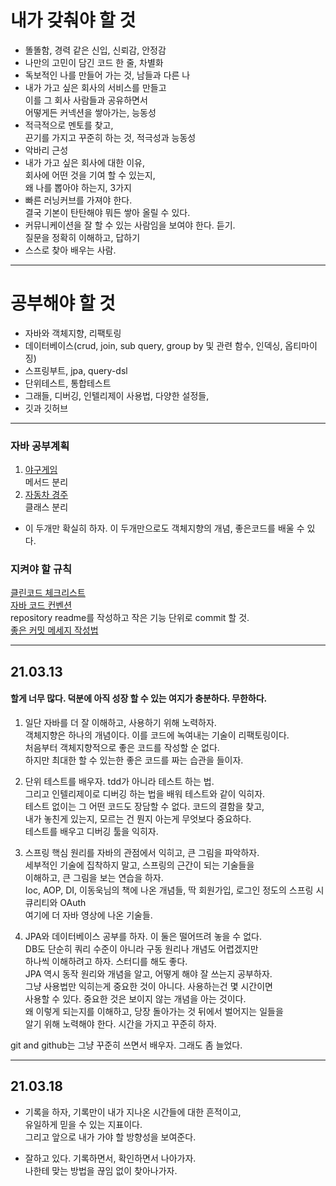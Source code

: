 # 내가 갖춰야 할 것
* 똘똘함, 경력 같은 신입, 신뢰감, 안정감         
* 나만의 고민이 담긴 코드 한 줄, 차별화             
* 독보적인 나를 만들어 가는 것, 남들과 다른 나      
* 내가 가고 싶은 회사의 서비스를 만들고          
  이를 그 회사 사람들과 공유하면서           
  어떻게든 커넥션을 쌓아가는, 능동성       
* 적극적으로 멘토를 찾고,   
  끈기를 가지고 꾸준히 하는 것, 적극성과 능동성      
* 악바리 근성    
* 내가 가고 싶은 회사에 대한 이유,    
  회사에 어떤 것을 기여 할 수 있는지,      
  왜 나를 뽑아야 하는지, 3가지        
* 빠른 러닝커브를 가져야 한다.    
  결국 기본이 탄탄해야 뭐든 쌓아 올릴 수 있다.      
* 커뮤니케이션을 잘 할 수 있는 사람임을 보여야 한다. 듣기.      
  질문을 정확히 이해하고, 답하기      
* 스스로 찾아 배우는 사람.      
***
# 공부해야 할 것
* 자바와 객체지향, 리팩토링     
* 데이터베이스(crud, join, sub query, group by 및 관련 함수, 인덱싱, 옵티마이징)      
* 스프링부트, jpa, query-dsl    
* 단위테스트, 통합테스트      
* 그래들, 디버깅, 인텔리제이 사용법, 다양한 설정들,         
* 깃과 깃허브      
***
### 자바 공부계획
1. [야구게임](https://github.com/woowacourse/java-baseball-precourse)    
메서드 분리 
2. [자동차 경주](https://github.com/woowacourse/java-racingcar-precourse)     
클래스 분리

* 이 두개만 확실히 하자. 이 두개만으로도 객체지향의 개념, 좋은코드를 배울 수 있다.
### 지켜야 할 규칙
[클린코드 체크리스트](https://github.com/woowacourse/woowacourse-docs/blob/master/cleancode/pr_checklist.md)    
[자바 코드 컨벤션](https://myeonguni.tistory.com/1596)    
repository readme를 작성하고 작은 기능 단위로 commit 할 것.   
[좋은 커밋 메세지 작성법](https://blog.ull.im/engineering/2019/03/10/logs-on-git.html)    
***
## 21.03.13 
#### 할게 너무 많다. 덕분에 아직 성장 할 수 있는 여지가 충분하다. 무한하다. 
1. 일단 자바를 더 잘 이해하고, 사용하기 위해 노력하자.   
객체지향은 하나의 개념이다. 이를 코드에 녹여내는 기술이 리팩토링이다.     
처음부터 객체지향적으로 좋은 코드를 작성할 순 없다.     
하지만 최대한 할 수 있는한 좋은 코드를 짜는 습관을 들이자.   

2. 단위 테스트를 배우자. tdd가 아니라 테스트 하는 법.   
그리고 인텔리제이로 디버깅 하는 법을 배워 테스트와 같이 익히자.   
테스트 없이는 그 어떤 코드도 장담할 수 없다. 코드의 결함을 찾고,   
내가 놓친게 있는지, 모르는 건 뭔지 아는게 무엇보다 중요하다.   
테스트를 배우고 디버깅 툴을 익히자.    

3. 스프링 핵심 원리를 자바의 관점에서 익히고, 큰 그림을 파악하자.   
세부적인 기술에 집착하지 말고, 스프링의 근간이 되는 기술들을   
이해하고, 큰 그림을 보는 연습을 하자.     
Ioc, AOP, DI, 이동욱님의 책에 나온 개념들, 딱 회원가입, 로그인 정도의 스프링 시큐리티와 OAuth     
여기에 더 자바 영상에 나온 기술들.

4. JPA와 데이터베이스 공부를 하자. 이 둘은 떨어뜨려 놓을 수 없다.     
DB도 단순히 쿼리 수준이 아니라 구동 원리나 개념도 어렵겠지만    
하나씩 이해하려고 하자. 스터디를 해도 좋다.    
JPA 역시 동작 원리와 개념을 알고, 어떻게 해야 잘 쓰는지 공부하자.    
그냥 사용법만 익히는게 중요한 것이 아니다. 사용하는건 몇 시간이면      
사용할 수 있다. 중요한 것은 보이지 않는 개념을 아는 것이다.    
왜 이렇게 되는지를 이해하고, 당장 돌아가는 것 뒤에서 벌어지는 일들을   
알기 위해 노력해야 한다. 시간을 가지고 꾸준히 하자.    

git and github는 그냥 꾸준히 쓰면서 배우자. 그래도 좀 늘었다.    
***
## 21.03.18    
* 기록을 하자, 기록만이 내가 지나온 시간들에 대한 흔적이고,   
  유일하게 믿을 수 있는 지표이다.   
  그리고 앞으로 내가 가야 할 방향성을 보여준다.   

* 잘하고 있다. 기록하면서, 확인하면서 나아가자.   
  나한테 맞는 방법을 끊임 없이 찾아나가자.   
